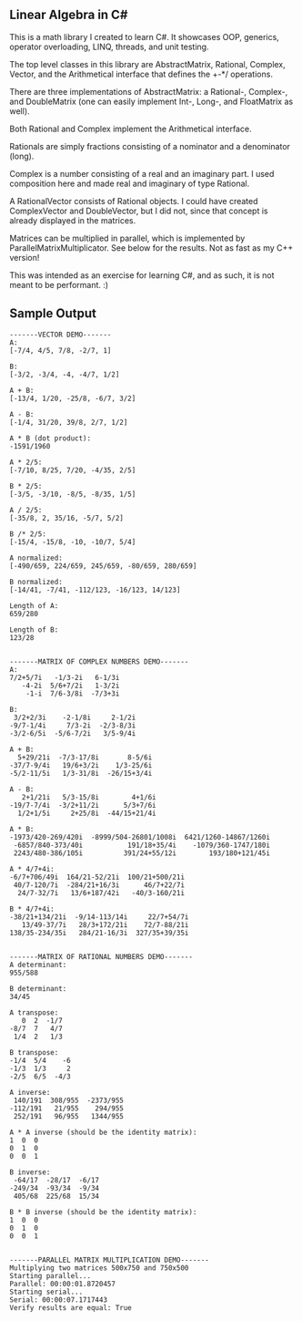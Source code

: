 ﻿## Linear Algebra in C#

This is a math library I created to learn C#. It showcases OOP, generics, operator overloading, LINQ, threads, and unit testing.

The top level classes in this library are AbstractMatrix, Rational, Complex, Vector, and the Arithmetical interface that defines the +-*/ operations.

There are three implementations of AbstractMatrix: a Rational-, Complex-, and DoubleMatrix (one can easily implement Int-, Long-, and FloatMatrix as well).

Both Rational and Complex implement the Arithmetical interface.

Rationals are simply fractions consisting of a nominator and a denominator (long).

Complex is a number consisting of a real and an imaginary part. I used composition here and made real and imaginary of type Rational. 

A RationalVector consists of Rational objects. I could have created ComplexVector and DoubleVector, but I did not, since that concept is already displayed in the matrices.

Matrices can be multiplied in parallel, which is implemented by ParallelMatrixMultiplicator. See below for the results. Not as fast as my C++ version!

This was intended as an exercise for learning C#, and as such, it is not meant to be performant. :)


## Sample Output

```
-------VECTOR DEMO-------
A:
[-7/4, 4/5, 7/8, -2/7, 1]

B:
[-3/2, -3/4, -4, -4/7, 1/2]

A + B:
[-13/4, 1/20, -25/8, -6/7, 3/2]

A - B:
[-1/4, 31/20, 39/8, 2/7, 1/2]

A * B (dot product):
-1591/1960

A * 2/5:
[-7/10, 8/25, 7/20, -4/35, 2/5]

B * 2/5:
[-3/5, -3/10, -8/5, -8/35, 1/5]

A / 2/5:
[-35/8, 2, 35/16, -5/7, 5/2]

B /* 2/5:
[-15/4, -15/8, -10, -10/7, 5/4]

A normalized:
[-490/659, 224/659, 245/659, -80/659, 280/659]

B normalized:
[-14/41, -7/41, -112/123, -16/123, 14/123]

Length of A:
659/280

Length of B:
123/28


-------MATRIX OF COMPLEX NUMBERS DEMO-------
A:
7/2+5/7i   -1/3-2i   6-1/3i
   -4-2i  5/6+7/2i   1-3/2i
    -1-i  7/6-3/8i  -7/3+3i

B:
 3/2+2/3i    -2-1/8i     2-1/2i
-9/7-1/4i     7/3-2i  -2/3-8/3i
-3/2-6/5i  -5/6-7/2i   3/5-9/4i

A + B:
  5+29/21i  -7/3-17/8i       8-5/6i
-37/7-9/4i   19/6+3/2i    1/3-25/6i
-5/2-11/5i   1/3-31/8i  -26/15+3/4i

A - B:
   2+1/21i   5/3-15/8i        4+1/6i
-19/7-7/4i  -3/2+11/2i      5/3+7/6i
  1/2+1/5i     2+25/8i  -44/15+21/4i

A * B:
-1973/420-269/420i  -8999/504-26801/1008i  6421/1260-14867/1260i
 -6857/840-373/40i           191/18+35/4i    -1079/360-1747/180i
 2243/480-386/105i          391/24+55/12i        193/180+121/45i

A * 4/7+4i:
-6/7+706/49i  164/21-52/21i  100/21+500/21i
 40/7-120/7i  -284/21+16/3i      46/7+22/7i
  24/7-32/7i   13/6+187/42i   -40/3-160/21i

B * 4/7+4i:
-38/21+134/21i  -9/14-113/14i     22/7+54/7i
   13/49-37/7i   28/3+172/21i    72/7-88/21i
138/35-234/35i   284/21-16/3i  327/35+39/35i


-------MATRIX OF RATIONAL NUMBERS DEMO-------
A determinant:
955/588

B determinant:
34/45

A transpose:
   0  2  -1/7
-8/7  7   4/7
 1/4  2   1/3

B transpose:
-1/4  5/4    -6
-1/3  1/3     2
-2/5  6/5  -4/3

A inverse:
 140/191  308/955  -2373/955
-112/191   21/955    294/955
 252/191   96/955   1344/955

A * A inverse (should be the identity matrix):
1  0  0
0  1  0
0  0  1

B inverse:
 -64/17  -28/17  -6/17
-249/34  -93/34  -9/34
 405/68  225/68  15/34

B * B inverse (should be the identity matrix):
1  0  0
0  1  0
0  0  1


-------PARALLEL MATRIX MULTIPLICATION DEMO-------
Multiplying two matrices 500x750 and 750x500
Starting parallel...
Parallel: 00:00:01.8720457
Starting serial...
Serial: 00:00:07.1717443
Verify results are equal: True
```
